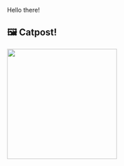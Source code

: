 Hello there!



## 🖼️ Catpost!

<sub>
    <img src="https://cdn2.thecatapi.com/images/hKYjcRfmK.jpg" height="256">
</sub>

